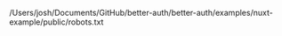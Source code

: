 /Users/josh/Documents/GitHub/better-auth/better-auth/examples/nuxt-example/public/robots.txt
```


```
